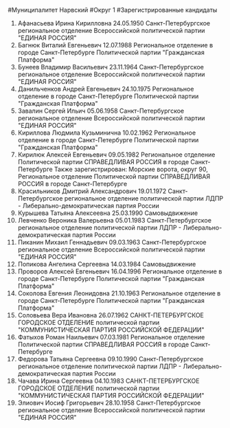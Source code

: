 #Муниципалитет
Нарвский
#Округ
1
#Зарегистрированные кандидаты
1. Афанасьева Ирина Кирилловна 24.05.1950
Санкт-Петербургское региональное отделение Всероссийской политической партии "ЕДИНАЯ РОССИЯ"
2. Багнюк Виталий Евгеньевич 12.07.1988
Региональное отделение в городе Санкт-Петербурге Политической партии "Гражданская Платформа"
3. Бунеев Владимир Васильевич 23.11.1964
Санкт-Петербургское региональное отделение Всероссийской политической партии "ЕДИНАЯ РОССИЯ"
4. Данильченков Андрей Евгеньевич 24.10.1975
Региональное отделение в городе Санкт-Петербурге Политической партии "Гражданская Платформа"
5. Завалин Сергей Ильич 05.06.1958
Санкт-Петербургское региональное отделение Всероссийской политической партии "ЕДИНАЯ РОССИЯ"
6. Кириллова Людмила Кузьминична 10.02.1962
Региональное отделение в городе Санкт-Петербурге Политической партии "Гражданская Платформа"
7. Кирилюк Алексей Евгеньевич 09.05.1982
Региональное отделение Политической партии СПРАВЕДЛИВАЯ РОССИЯ в городе Санкт-Петербурге
Также зарегистрирован: Морские ворота, округ 90, Региональное отделение Политической партии СПРАВЕДЛИВАЯ РОССИЯ в городе Санкт-Петербурге
8. Красильников Дмитрий Александрович 19.01.1972
Санкт-Петербургское региональное отделение политической партии ЛДПР - Либерально-демократическая партия России
9. Курышева Татьяна Алексеевна 25.03.1990
Самовыдвижение
10. Левченко Вероника Валерьевна 05.01.1983
Санкт-Петербургское региональное отделение политической партии ЛДПР - Либерально-демократическая партия России
11. Пиканин Михаил Геннадьевич 09.03.1963
Санкт-Петербургское региональное отделение Всероссийской политической партии "ЕДИНАЯ РОССИЯ"
12. Попикова Ангелина Сергеевна 14.03.1984
Самовыдвижение
13. Проворов Алексей Евгеньевич 16.04.1996
Региональное отделение в городе Санкт-Петербурге Политической партии "Гражданская Платформа"
14. Соколова Евгения Леонидовна 21.10.1963
Региональное отделение в городе Санкт-Петербурге Политической партии "Гражданская Платформа"
15. Соловьева Вера Ивановна 26.07.1962
САНКТ-ПЕТЕРБУРГСКОЕ ГОРОДСКОЕ ОТДЕЛЕНИЕ политической партии "КОММУНИСТИЧЕСКАЯ ПАРТИЯ РОССИЙСКОЙ ФЕДЕРАЦИИ"
16. Фатыхов Роман Наильевич 07.03.1981
Региональное отделение Политической партии СПРАВЕДЛИВАЯ РОССИЯ в городе Санкт-Петербурге
17. Федорова Татьяна Сергеевна 09.10.1990
Санкт-Петербургское региональное отделение политической партии ЛДПР - Либерально-демократическая партия России
18. Чачава Ирина Сергеевна 04.10.1983
САНКТ-ПЕТЕРБУРГСКОЕ ГОРОДСКОЕ ОТДЕЛЕНИЕ политической партии "КОММУНИСТИЧЕСКАЯ ПАРТИЯ РОССИЙСКОЙ ФЕДЕРАЦИИ"
19. Элиович Иосиф Григорьевич 28.10.1958
Санкт-Петербургское региональное отделение Всероссийской политической партии "ЕДИНАЯ РОССИЯ"
